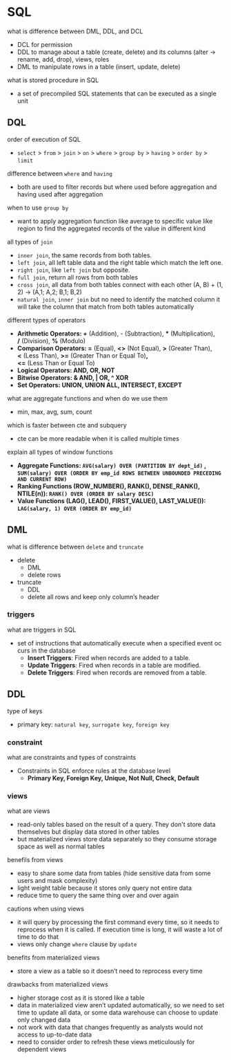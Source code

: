 # SQL
what is difference between DML, DDL, and DCL
- DCL for permission
- DDL to manage about a table (create, delete) and its columns (alter → rename, add, drop), views, roles
- DML to manipulate rows in a table (insert, update, delete)

what is stored procedure in SQL
- a set of precompiled SQL statements that can be executed as a single unit

## DQL
order of execution of SQL
- `select` > `from` > `join` > `on` > `where` > `group by` > `having` > `order by` > `limit`

difference between `where` and `having`
- both are used to filter records but where used before aggregation and having used after aggregation

when to use `group by`
- want to apply aggregation function like average to specific value like region to find the aggregated records of the value in different kind

all types of `join` 
- `inner join`, the same records from both tables.
- `left join`, all left table data and the right table which match the left one.
- `right join`, like `left join` but opposite.
- `full join`, return all rows from both tables
- `cross join`, all data from both tables connect with each other (A, B) + (1, 2) → (A,1; A,2; B,1; B,2)
- `natural join`, `inner join` but no need to identify the matched column it will take the column that match from both tables automatically

different types of operators
- **Arithmetic Operators:  +** (Addition), - (Subtraction), **\*** (Multiplication), **/** (Division), **%** (Modulo)
- **Comparison Operators: =** (Equal), **<>** (Not Equal), **>** (Greater Than), **<** (Less Than), **>=** (Greater Than or Equal To)**, <=** (Less Than or Equal To)
- **Logical Operators: AND, OR, NOT**
- **Bitwise Operators: & AND, | OR, ^ XOR**
- **Set Operators: UNION, UNION ALL, INTERSECT, EXCEPT**

what are aggregate functions and when do we use them 
- min, max, avg, sum, count

which is faster between cte and subquery
- cte can be more readable when it is called multiple times

explain all types of window functions
- **Aggregate Functions:  `AVG(salary) OVER (PARTITION BY dept_id)` , `SUM(salary) OVER (ORDER BY emp_id ROWS BETWEEN UNBOUNDED PRECEDING AND CURRENT ROW)`**
- **Ranking Functions (ROW_NUMBER(), RANK(), DENSE_RANK(), NTILE(n)): `RANK() OVER (ORDER BY salary DESC)`**
- **Value Functions (LAG(), LEAD(), FIRST_VALUE(), LAST_VALUE()): `LAG(salary, 1) OVER (ORDER BY emp_id)`**

## DML
what is difference between `delete` and `truncate` 
- delete
    - DML
    - delete rows
- truncate
    - DDL
    - delete all rows and keep only column’s header

### triggers
what are triggers in SQL
- set of instructions that automatically execute when a specified event occurs in the database
    - **Insert Triggers**: Fired when records are added to a table.
    - **Update Triggers**: Fired when records in a table are modified.
    - **Delete Triggers**: Fired when records are removed from a table.

## DDL
type of keys
- primary key: `natural key`, `surrogate key`, `foreign key`

### constraint
what are constraints and types of constraints
- Constraints in SQL enforce rules at the database level
    - **Primary Key, Foreign Key, Unique, Not Null, Check, Default**

### views
what are views
- read-only tables based on the result of a query. They don't store data themselves but display data stored in other tables
- but materialized views store data separately so they consume storage space as well as normal tables

benefils from views
- easy to share some data from tables (hide sensitive data from some users and mask complexity)
- light weight table because it stores only query not entire data
- reduce time to query the same thing over and over again

cautions when using views
- it will query by processing the first command every time, so it needs to reprocess when it is called. If execution time is long, it will waste a lot of time to do that
- views only change `where` clause by `update` 

benefits from materialized views
- store a view as a table so it doesn’t need to reprocess every time

drawbacks from materialized views
- higher storage cost as it is stored like a table
- data in materialized view aren’t updated automatically, so we need to set time to update all data, or some data warehouse can choose to update only changed data
- not work with data that changes frequently as analysts would not access to up-to-date data
- need to consider order to refresh these views meticulously for dependent views
